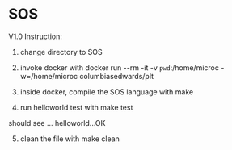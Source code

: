 # SOS 

V1.0 Instruction:

1. change directory to SOS

2. invoke docker with 
    docker run --rm -it -v `pwd`:/home/microc -w=/home/microc columbiasedwards/plt

3. inside docker, compile the SOS language with
    make

4. run helloworld test with
    make test

should see
    ...
    helloworld...OK

5. clean the file with
    make clean